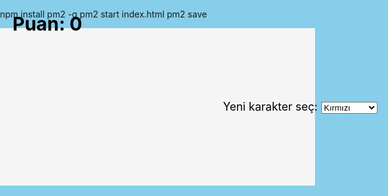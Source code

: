 npm install pm2 -g
pm2 start index.html
pm2 save

<!DOCTYPE html>
<html lang="tr">
<head>
    <meta charset="UTF-8">
    <meta name="viewport" content="width=device-width, initial-scale=1.0">
    <title>Zıplama Oyunu</title>
    <style>
        body, html {
            margin: 0;
            padding: 0;
            overflow: hidden;
            height: 100%;
            background-color: #87CEEB;
        }
        #gameCanvas {
            display: block;
            margin: 0 auto;
            background-color: #f5f5f5;
        }
        .player {
            width: 50px;
            height: 50px;
            position: absolute;
            bottom: 0;
            left: 50px;
            transition: all 0.1s ease;
        }
        .obstacle {
            width: 30px;
            height: 50px;
            background-color: #228B22;
            position: absolute;
            bottom: 0;
        }
        #score {
            position: absolute;
            top: 20px;
            left: 20px;
            font-size: 30px;
            color: black;
            font-weight: bold;
        }
        #restartButton {
            position: absolute;
            top: 100px;
            left: 50%;
            transform: translateX(-50%);
            padding: 10px 20px;
            background-color: #ff6347;
            color: white;
            font-size: 20px;
            cursor: pointer;
            display: none;
        }
        #characterSelect {
            position: absolute;
            top: 150px;
            left: 50%;
            transform: translateX(-50%);
            padding: 10px;
            font-size: 18px;
            color: black;
        }
    </style>
</head>
<body>

<canvas id="gameCanvas" width="800" height="400"></canvas>
<div id="score">Puan: 0</div>
<button id="restartButton" onclick="restartGame()">Tekrar Başla</button>
<div id="characterSelect">
    <label for="characters">Yeni karakter seç: </label>
    <select id="characters">
        <option value="red">Kırmızı</option>
        <option value="blue">Mavi</option>
        <option value="green">Yeşil</option>
        <option value="yellow">Sarı</option>
        <option value="purple">Mor</option>
        <option value="orange">Turuncu</option>
        <option value="pink">Pembe</option>
        <option value="brown">Kahverengi</option>
        <option value="black">Siyah</option>
        <option value="white">Beyaz</option>
    </select>
</div>

<script>
    const canvas = document.getElementById('gameCanvas');
    const ctx = canvas.getContext('2d');

    let player = {
        x: 50,
        y: canvas.height - 50,
        width: 50,
        height: 50,
        speed: 0,
        gravity: 0.5,  // Yavaş yere düşme
        jumpPower: -15,  // Yüksek zıplama
        jumping: false,
        color: '#ff6347'  // Başlangıç rengi
    };

    let obstacles = [];
    let score = 0;
    let gameOver = false;

    // Kullanıcı tuşa basarsa zıpla
    document.addEventListener('keydown', function (e) {
        if (e.key === ' ' && !player.jumping && !gameOver) { // Space tuşu
            player.speed = player.jumpPower;
            player.jumping = true;
        }
    });

    // Engelleri oluştur
    function createObstacle() {
        const height = Math.random() * 50 + 30;
        const obstacle = {
            x: canvas.width,
            y: canvas.height - height,
            width: 30,
            height: height,
            speed: 3,  // Düşük hız
        };
        obstacles.push(obstacle);
    }

    // Engelleri hareket ettir
    function moveObstacles() {
        obstacles.forEach(obstacle => {
            obstacle.x -= obstacle.speed;
        });

        // Engelleri temizle
        obstacles = obstacles.filter(obstacle => obstacle.x + obstacle.width > 0);
    }

    // Oyun alanını güncelle
    function update() {
        ctx.clearRect(0, 0, canvas.width, canvas.height);

        // Zıplama
        if (player.jumping) {
            player.y += player.speed;
            player.speed += player.gravity;

            if (player.y >= canvas.height - player.height) {
                player.y = canvas.height - player.height;
                player.jumping = false;
            }
        }

        // Engelleri çiz
        obstacles.forEach(obstacle => {
            ctx.fillStyle = '#228B22';
            ctx.fillRect(obstacle.x, obstacle.y, obstacle.width, obstacle.height);
        });

        // Oyuncu karakterini çiz
        ctx.fillStyle = player.color;
        ctx.fillRect(player.x, player.y, player.width, player.height);

        // Puanı güncelle
        ctx.fillStyle = 'black';
        ctx.font = '30px Arial';
        ctx.fillText('Puan: ' + score, 20, 40);

        // Çarpma kontrolü
        obstacles.forEach(obstacle => {
            if (player.x + player.width > obstacle.x && player.x < obstacle.x + obstacle.width &&
                player.y + player.height > obstacle.y) {
                gameOver = true;
                ctx.fillStyle = 'red';
                ctx.font = '40px Arial';
                ctx.fillText('Oyun Bitti!', canvas.width / 2 - 100, canvas.height / 2);
                document.getElementById('restartButton').style.display = 'block'; // Yeniden başlatma butonunu göster
            }
        });

        // Puan artırma
        if (!gameOver) {
            score++;
        }

        if (!gameOver) {
            requestAnimationFrame(update);
        }
    }

    // Engelleri oluştur ve hareket ettir
    function gameLoop() {
        if (Math.random() < 0.005) { // Engellerin arasındaki mesafeyi daha da açtım
            createObstacle();
        }

        moveObstacles();

        if (!gameOver) {
            requestAnimationFrame(gameLoop);
        }
    }

    // Yeni karakter seçimi
    document.getElementById('characters').addEventListener('change', function () {
        const selectedColor = this.value;
        player.color = selectedColor;  // Yeni renk seçimi
    });

    // Yeniden başlatma
    function restartGame() {
        player.y = canvas.height - 50;
        player.speed = 0;
        player.jumping = false;
        score = 0;
        gameOver = false;
        obstacles = [];
        document.getElementById('restartButton').style.display = 'none';
        update();
        gameLoop();
    }

    // Başlat
    update();
    gameLoop();
</script>

</body>
</html>
